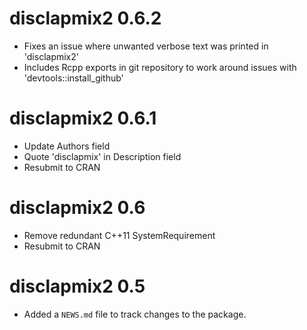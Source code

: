 # disclapmix2 0.6.2
* Fixes an issue where unwanted verbose text was printed in 'disclapmix2'
* Includes Rcpp exports in git repository to work around issues with 'devtools::install_github'

# disclapmix2 0.6.1
* Update Authors field
* Quote 'disclapmix' in Description field
* Resubmit to CRAN

# disclapmix2 0.6
* Remove redundant C++11 SystemRequirement
* Resubmit to CRAN

# disclapmix2 0.5

* Added a `NEWS.md` file to track changes to the package.
